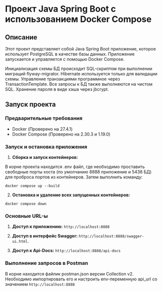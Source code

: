 # Проект Java Spring Boot с использованием Docker Compose

## Описание

Этот проект представляет собой Java Spring Boot приложение, которое использует PostgreSQL в качестве базы данных.
Приложение запускается и управляется с помощью Docker Compose.

Инициализация схемы БД происходит SQL-скриптом при выполнении миграций flyway-migrator. Hibernate используется только
для валидации схемы. Управление транзакциями программное через TransactionTemplate.
Все запросы к БД также выполняются на чистом SQL. Хранение пароля в виде хэша через jbcrypt.

## Запуск проекта

### Предварительные требования

- Docker (Проверено на 27.4.1)
- Docker Compose (Проверено на 2.30.3 и 1.19.0)

### Запуск и остановка приложения

1. **Сборка и запуск контейнеров:**

В корне проекта находится .env файл, где необходимо проставить свободные порты хоста (по умолчанию 8888 приложение и
5438 БД)
для проброса портов из контейнеров. Затем выполнить команду:

```shell
docker compose up --build
```

2. **Остановка и удаление всех запущенных контейнеров:**

```shell
docker compose down
```

### Основные URL-ы

1. **Доступ к приложению:** `http://localhost:8888`

2. **Доступ в интерфейс Swagger:** `http://localhost:8888/swagger-ui.html`.

3. **Доступ к Api-Docs:** `http://localhost:8888/api-docs`

### Выполнение запросов в Postman

В корне находится файлик postman.json версии Collection v2. Необходимо импортировать его и настроить env-переменную
api_url со значением `http://localhost:8888` 